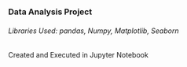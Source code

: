 <h3>Data Analysis Project</h3>
<h6>Libraries Used: pandas, Numpy, Matplotlib, Seaborn</h6>
<p>Created and Executed in Jupyter Notebook</p>

